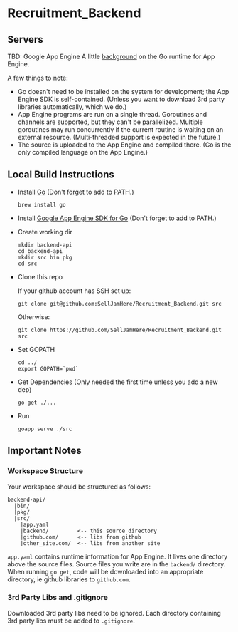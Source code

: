 # Recruitment_Backend

## Servers

TBD: Google App Engine
A little [background](http://blog.golang.org/go-and-google-app-engine) on the Go runtime for App Engine.

A few things to note:

* Go doesn't need to be installed on the system for development; the App Engine SDK is self-contained. (Unless you want to download 3rd party libraries automatically, which we do.)
* App Engine programs are run on a single thread. Goroutines and channels are supported, but they can't be parallelized. Multiple goroutines may run concurrently if the current routine is waiting on an external resource. (Multi-threaded support is expected in the future.)
* The source is uploaded to the App Engine and compiled there. (Go is the only compiled language on the App Engine.)

## Local Build Instructions


* Install [Go](http://golang.org/doc/install) (Don't forget to add to PATH.)
  
  ```
  brew install go
  ```
  
* Install [Google App Engine SDK for Go](https://developers.google.com/appengine/downloads) (Don't forget to add to PATH.)

* Create working dir

  ```
  mkdir backend-api
  cd backend-api
  mkdir src bin pkg
  cd src
  ```

* Clone this repo
  
  If your github account has SSH set up:
  ```
  git clone git@github.com:SellJamHere/Recruitment_Backend.git src
  ```

  Otherwise:
  ```
  git clone https://github.com/SellJamHere/Recruitment_Backend.git src
  ```

* Set GOPATH

  ```
  cd ../
  export GOPATH=`pwd`
  ```

* Get Dependencies (Only needed the first time unless you add a new dep)

  ```
  go get ./...
  ```

* Run

  ```
  goapp serve ./src
  ```

## Important Notes

### Workspace Structure

Your workspace should be structured as follows:

```
backend-api/
  |bin/
  |pkg/
  |src/
    |app.yaml
    |backend/         <-- this source directory
    |github.com/      <-- libs from github
    |other_site.com/  <-- libs from another site
```

`app.yaml` contains runtime information for App Engine. It lives one directory above the source files. Source files you write are in the `backend/` directory. When running `go get`, code will be downloaded into an appropriate directory, ie github libraries to `github.com`. 

### 3rd Party Libs and .gitignore

Downloaded 3rd party libs need to be ignored. Each directory containing 3rd party libs must be added to `.gitignore`.
